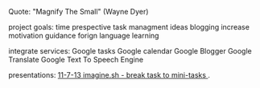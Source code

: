 Quote: 
"Magnify The Small" (Wayne Dyer)

project goals:
time prespective
task managment
ideas blogging
increase motivation guidance
forign language learning

integrate services:
Google tasks
Google calendar
Google Blogger
Google Translate
Google Text To Speech Engine



presentations:
        [ 11-7-13 imagine.sh - break task to mini-tasks ](http://ascii.io/a/4113).


